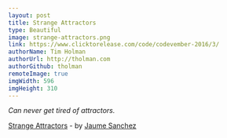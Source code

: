 ```yaml
---
layout: post
title: Strange Attractors
type: Beautiful
image: strange-attractors.png
link: https://www.clicktorelease.com/code/codevember-2016/3/
authorName: Tim Holman
authorUrl: http://tholman.com
authorGithub: tholman
remoteImage: true
imgWidth: 596
imgHeight: 310
---
```


_Can never get tired of attractors._

[Strange Attractors](https://www.clicktorelease.com/code/codevember-2016/3/) - by [Jaume Sanchez](https://www.clicktorelease.com/)

